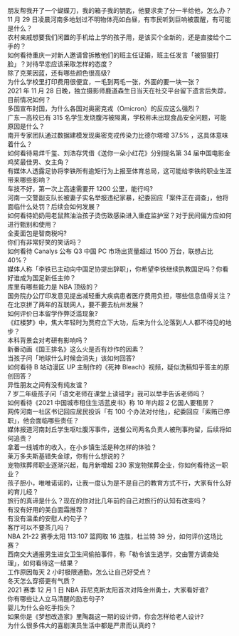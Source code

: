 朋友帮我开了一个蝴蝶刀，我的箱子我的钥匙，他要求卖了分一半给他，怎么办？  
11 月 29 日凌晨河南多地划过不明物体亮如白昼，有市民听到巨响被震醒，有可能是什么？  
农村亲戚想要我们闲置的手机给上学的孩子用，是该买个全新的，还是直接给个二手的？  
如何看待重庆一对新人邀请曾拆散他们的班主任证婚，班主任发言「被狠狠打脸」？对待早恋应该采取怎样的态度？  
除了克莱因蓝，还有哪些颜色很高级?  
为什么学校里打印费用很便宜，一毛到两毛一张，外面的要一块一张？  
2021 年 11 月 28 日晚，独立摄影师鹿道森生日当天在社交平台留下遗言后失踪，目前情况如何？  
多国宣布封国，为什么各国对奥密克戎（Omicron）的反应这么强烈？  
广东一高校已有 315 名学生发烧腹泻被隔离，学校称未出现食品安全问题，可能原因是什么？  
南开专家团队通过数据建模发现奥密克戎传染力比德尔塔增 37.5% ，这具体意味着什么？  
如何看待易烊千玺、刘浩存凭借《送你一朵小红花》分别提名第 34 届中国电影金鸡奖最佳男、女主角？  
有媒体人透露足协将李铁所有逾矩行为上报至体育总局，这可能给李铁的职业生涯带来哪些影响？  
车技不好，第一次上高速需要开 1200 公里，能行吗?  
河南一交警副支队长被妻子实名举报违纪家暴，纪委回应「案件正在调查」，他将面临什么处罚？后续会如何发展？  
如何看待奶奶用老鼠熬油治孩子烫伤致感染进入重症监护室？对于民间偏方应如何进行甄别和使用？  
全麦面包是智商税吗?  
你们有非常好笑的笑话吗？  
如何看待 Canalys 公布 Q3 中国 PC 市场出货量超过 1500 万台，联想占比 40%？  
媒体人称「李铁已主动向中国足协提出辞职」，你希望李铁继续执教国足吗？你看好谁成为国足新任主帅？  
库里有哪些能力是 NBA 顶级的？  
国务院办公厅印发意见提出减轻重大疾病患者医疗费用负担，哪些信息值得关注？  
在北京拼了两年的互联网人，要不要去杭州发展？  
如何评价日本留学作弊泛滥现象?  
《红楼梦》中，焦大年轻时为贾府立下大功，后来为什么沦落到人人都不待见的地步？  
本科背景会对考研有影响吗？  
新番动画《国王排名》这么火是否有炒作的因素？  
当孩子问「地球什么时候会消失」该如何回答?  
如何看待 B 站动漫区 UP 主制作的《死神 Bleach》视频，疑似洗稿知乎答主的原创回答？  
异性朋友之间有没有纯友谊？  
7 岁二年级孩子问「语文老师在课堂上读错字」我可以举手告诉老师吗？  
如何看待《2021 中国城市租住生活蓝皮书》称 10 年内超 2 亿国人要租房？  
网传河南一社区书记回应居民投诉「有 100 个办法对付他」，纪委回应「索贿已停职」，他会面临哪些责任？  
媒体报道河南封丘学生呕吐腹泻事件，送餐公司两名负责人被刑事拘留，后续将如何追责？  
拿着一线城市的收入，在小乡镇生活是种怎样的体验？  
莱万多夫斯基错失金球，你有什么想说的？  
宠物殡葬师职业逐渐兴起，每月新增超 230 家宠物殡葬企业，你如何看待这一职业？  
孩子胆小，唯唯诺诺的，让我一度认为是不是自己的教育方式不行，大家有什么好的育儿经？  
旅行的真谛是什么？现在的你对比几年前的自己对旅行的认知有改变吗？  
有没有好用的美白面霜推荐？  
有没有温柔的安慰人的句子？  
客厅可以不要茶几吗？  
NBA 21-22 赛季太阳 113:107 篮网取 16 连胜，杜兰特 39 分，如何评价这场比赛？  
西南交大通报男生进女卫生间偷拍事件，称「勒令该生退学，交由警方调查处理」，如何看待这一结果？  
工作原因每天 2 小时极限通勤，怎么让自己好受点？  
冬天怎么穿搭更有气质？  
2021 赛季 12 月 1 日 NBA 菲尼克斯太阳首次对阵金州勇士，大家看好谁?  
你有哪些让人立马清醒的励志句子?  
婴儿为什么会吃手指头？  
如果你是《梦想改造家》里陶磊这一期的设计师，你会怎样给老人设计?  
为什么很多伟大的喜剧演员生活中都是严肃而认真的？  
